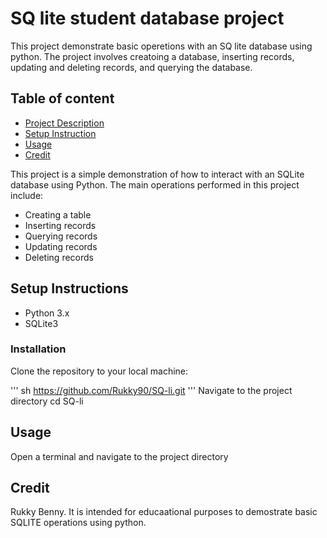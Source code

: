 # SQ lite student database project

This project demonstrate basic operetions with an SQ lite database using python. The project involves creatoing a database, inserting records, updating and deleting records, and querying
the database.

## Table of content

- [Project Description](#project-description)
- [Setup Instruction](#setup-instruction)
- [Usage](#usage)
- [Credit](#credit)

This project is a simple demonstration of how to interact with an SQLite database using Python. The main operations performed in this project include:

- Creating a table
- Inserting records
- Querying records
- Updating records
- Deleting records

## Setup Instructions

- Python 3.x
- SQLite3

### Installation

Clone the repository to your local machine:

''' sh
  https://github.com/Rukky90/SQ-li.git
'''
Navigate to the project directory
cd SQ-li

## Usage 

Open a terminal and navigate to the project directory 

## Credit 

Rukky Benny.
 It is intended for educaational purposes to demostrate basic SQLITE operations using python.
